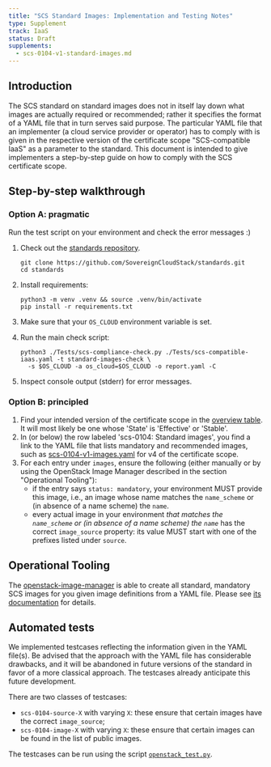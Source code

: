 ```yaml
---
title: "SCS Standard Images: Implementation and Testing Notes"
type: Supplement
track: IaaS
status: Draft
supplements:
  - scs-0104-v1-standard-images.md
---
```


## Introduction

The SCS standard on standard images does not in itself lay down what images are actually
required or recommended; rather it specifies the format of a YAML file that in turn serves
said purpose. The particular YAML file that an implementer (a cloud service provider or operator)
has to comply with is given in the respective version of the certificate scope "SCS-compatible IaaS"
as a parameter to the standard. This document is intended to give implementers a
step-by-step guide on how to comply with the SCS certificate scope.

## Step-by-step walkthrough

### Option A: pragmatic

Run the test script on your environment and check the error messages :)

1. Check out the [standards repository](https://github.com/SovereignCloudStack/standards).

   ```shell
   git clone https://github.com/SovereignCloudStack/standards.git
   cd standards
   ```

2. Install requirements:

   ```shell
   python3 -m venv .venv && source .venv/bin/activate
   pip install -r requirements.txt 
   ```

3. Make sure that your `OS_CLOUD` environment variable is set.
4. Run the main check script:

   ```shell
   python3 ./Tests/scs-compliance-check.py ./Tests/scs-compatible-iaas.yaml -t standard-images-check \
     -s $OS_CLOUD -a os_cloud=$OS_CLOUD -o report.yaml -C
   ```

5. Inspect console output (stderr) for error messages.

### Option B: principled

1. Find your intended version of the certificate scope in the [overview table](https://docs.scs.community/standards/scs-compatible-iaas). It will most likely be one whose 'State' is 'Effective' or 'Stable'.
2. In (or below) the row labeled 'scs-0104: Standard images', you find a link to the YAML file that lists mandatory and recommended images, such as [scs-0104-v1-images.yaml](https://github.com/SovereignCloudStack/standards/blob/main/Tests/iaas/scs-0104-v1-images.yaml) for v4 of the certificate scope.
3. For each entry under `images`, ensure the following (either manually or by using the OpenStack Image Manager described in the section "Operational Tooling"):
   - if the entry says `status: mandatory`, your environment MUST provide this image, i.e., an image whose name matches the `name_scheme` or (in absence of a name scheme) the `name`.
   - every actual image in your environment _that matches the `name_scheme` or (in absence of a name scheme) the `name`_ has the correct `image_source` property: its value MUST start with one of the prefixes listed under `source`.

## Operational Tooling

The [openstack-image-manager](https://github.com/osism/openstack-image-manager) is able to
create all standard, mandatory SCS images for you given image definitions from a YAML file.
Please see [its documentation](https://docs.scs.community/docs/iaas/components/image-manager/) for details.

## Automated tests

We implemented testcases reflecting the information given in the YAML file(s). Be advised that
the approach with the YAML file has considerable drawbacks, and it will be abandoned in
future versions of the standard in favor of a more classical approach. The testcases already
anticipate this future development.

There are two classes of testcases:

- `scs-0104-source-X` with varying `X`:
  these ensure that certain images have the correct `image_source`;
- `scs-0104-image-X` with varying `X`:
  these ensure that certain images can be found in the list of public images.

The testcases can be run using the script
[`openstack_test.py`](https://github.com/SovereignCloudStack/standards/blob/main/Tests/iaas/openstack_test.py).
